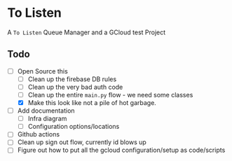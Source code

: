 # To Listen

A `To Listen` Queue Manager and a GCloud test Project

## Todo 

- [ ] Open Source this
  - [ ] Clean up the firebase DB rules
  - [ ] Clean up the very bad auth code
  - [ ] Clean up the entire `main.py` flow - we need some classes
  - [X] Make this look like not a pile of hot garbage.
- [ ] Add documentation
  - [ ] Infra diagram 
  - [ ] Configuration options/locations
- [ ] Github actions
- [ ] Clean up sign out flow, currently id blows up
- [ ] Figure out how to put all the gcloud configuration/setup as code/scripts